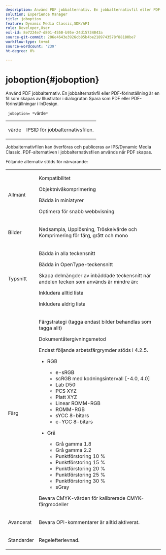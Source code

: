 ```yaml
---
description: Använd PDF jobbalternativ. En jobbalternativfil eller PDF-förinställning är en fil som skapas av Illustrator i dialogrutan Spara som PDF eller PDF-förinställningar i InDesign.
solution: Experience Manager
title: joboption
feature: Dynamic Media Classic,SDK/API
role: Developer,User
exl-id: 8e7224e7-d801-4550-b95e-24d15734043a
source-git-commit: 206e4643e3926cb85b4be2189743578f88180be7
workflow-type: tm+mt
source-wordcount: '239'
ht-degree: 0%

---
```


# joboption{#joboption}

Använd PDF jobbalternativ. En jobbalternativfil eller PDF-förinställning är en fil som skapas av Illustrator i dialogrutan Spara som PDF eller PDF-förinställningar i InDesign.

` joboption= *`värde`*`

<table id="simpletable_BA7B58BE0B0740298D45DDEBE7832D93"> 
 <tr class="strow"> 
  <td class="stentry"> <p><span class="codeph"> <span class="varname"> värde </span></span> </p> </td> 
  <td class="stentry"> <p>IPSID för jobbalternativsfilen. </p></td> 
 </tr> 
</table>

Jobbalternativfilen kan överföras och publiceras av IPS/Dynamic Media Classic. PDF-alternativen i jobbalternativsfilen används när PDF skapas.

Följande alternativ stöds för närvarande:

<table id="simpletable_7E0AE8A06AE54A02AF0107FBEDF73D61"> 
 <tr class="strow"> 
  <td class="stentry"> <p>Allmänt </p></td> 
  <td class="stentry"> <p> Kompatibilitet </p> <p> Objektnivåkomprimering </p> <p> Bädda in miniatyrer </p> <p> Optimera för snabb webbvisning </p> </td> 
 </tr> 
 <tr class="strow"> 
  <td class="stentry"> <p>Bilder </p></td> 
  <td class="stentry"> <p> Nedsampla, Upplösning, Tröskelvärde och Komprimering för färg, grått och mono </p> </td> 
 </tr> 
 <tr class="strow"> 
  <td class="stentry"> <p>Typsnitt </p></td> 
  <td class="stentry"> <p> Bädda in alla teckensnitt </p> <p> Bädda in OpenType-teckensnitt </p> <p> Skapa delmängder av inbäddade teckensnitt när andelen tecken som används är mindre än: </p> <p> Inkludera alltid lista </p> <p> Inkludera aldrig lista </p> </td> 
 </tr> 
 <tr class="strow"> 
  <td class="stentry"> <p>Färg </p></td> 
  <td class="stentry"> <p> Färgstrategi (tagga endast bilder behandlas som tagga allt) </p> <p> Dokumentåtergivningsmetod </p> <p> Endast följande arbetsfärgrymder stöds i 4.2.5. </p> <p> 
    <ul id="ul_3F3EFDFB6A3340978AE31DEDF0FDA2C8"> 
     <li id="li_17A9FA99D6CA4C5182E383A85F0E3C90"> RGB <p> 
       <ul id="ul_1DD0C264DA1248319E751ADD18140C6D"> 
        <li id="li_B91B4D0C1D80442EB8690933AFA1F093"> e-sRGB </li> 
        <li id="li_D7F8C500DF5E4CBC8FFA4FEFB8E4E036"> scRGB med kodningsintervall [-4.0, 4.0] </li> 
        <li id="li_942CD69732984E16A71C2F75EC5B5245"> Lab D50 </li> 
        <li id="li_7063B9E98D1E4946AC8F0EF7BC988806"> PCS XYZ </li> 
        <li id="li_5809447576B147B68630C4B7EC2E7870"> Platt XYZ </li> 
        <li id="li_3B5DA42A04124A6BAA12343AFC19F620">Linear ROMM-RGB </li> 
        <li id="li_DEC3028FA9C34176B761D12B7179B44F">ROMM-RGB </li> 
        <li id="li_3E7E7C4A680C4E3EADE0A26048ECF1F4"> sYCC 8-bitars </li> 
        <li id="li_16A615C9A74D443AB3C63B3FE3AB5443"> e-YCC 8-bitars </li> 
       </ul> </p> </li> 
     <li id="li_AFA6D4D8C0624AA495E2EB2F0F0C7F7B">Grå <p> 
       <ul id="ul_945389DD426F44C09EB9C7F23933CB77"> 
        <li id="li_DB0AE3DFFC184480BB91666FF1BB4776">Grå gamma 1.8 </li> 
        <li id="li_755C556ED94740D1BD30EBE67018E074">Grå gamma 2.2 </li> 
        <li id="li_67437440AFB54B7686333A55233AA87F">Punktförstoring 10 % </li> 
        <li id="li_0D6CA6004EC84048B5F2198406F4F343">Punktförstoring 15 % </li> 
        <li id="li_1AFD11C23AB147978559D8F00BFB3142">Punktförstoring 20 % </li> 
        <li id="li_6CD5ACEF6B0B49E8BACA8264FE0E9C44"> Punktförstoring 25 % </li> 
        <li id="li_AB5F1FA7111041BD82353E02A284A546">Punktförstoring 30 % </li> 
        <li id="li_7433278AE8054AD28BD38A0A6E4EF7EF"> sGray </li> 
       </ul> </p> </li> 
    </ul> </p> <p> Bevara CMYK-värden för kalibrerade CMYK-färgmodeller </p> </td> 
 </tr> 
 <tr class="strow"> 
  <td class="stentry"> <p>Avancerat </p></td> 
  <td class="stentry"> <p>Bevara OPI-kommentarer är alltid aktiverat. </p></td> 
 </tr> 
 <tr class="strow"> 
  <td class="stentry"> <p>Standarder </p></td> 
  <td class="stentry"> <p>Regelefterlevnad. </p></td> 
 </tr> 
</table>
